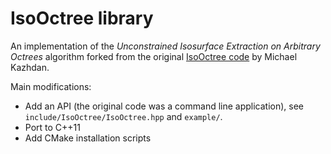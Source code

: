 # IsoOctree library

An implementation of the _Unconstrained Isosurface Extraction on Arbitrary Octrees_ algorithm
forked from the original [IsoOctree code](https://www.cs.jhu.edu/~misha/Code/IsoOctree/) by Michael Kazhdan.

Main modifications:
 * Add an API (the original code was a command line application), see `include/IsoOctree/IsoOctree.hpp` and `example/`.
 * Port to C++11
 * Add CMake installation scripts
